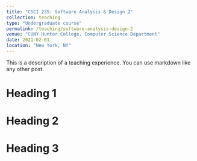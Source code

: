 ```yaml
---
title: "CSCI 235: Software Analysis & Design 2"
collection: teaching
type: "Undergraduate course"
permalink: /teaching/software-analysis-design-2
venue: "CUNY Hunter College, Computer Science Department"
date: 2021-02-01
location: "New York, NY"
---
```


This is a description of a teaching experience. You can use markdown like any other post.

Heading 1
======

Heading 2
======

Heading 3
======
